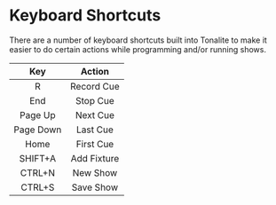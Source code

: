 # Keyboard Shortcuts

There are a number of keyboard shortcuts built into Tonalite to make it easier to do certain actions while programming and/or running shows.

| Key       | Action      |
|:---------:|:-----------:|
| R         | Record Cue  |
| End       | Stop Cue    |
| Page Up   | Next Cue    |
| Page Down | Last Cue    |
| Home      | First Cue   |
| SHIFT+A   | Add Fixture |
| CTRL+N    | New Show    |
| CTRL+S    | Save Show   |
